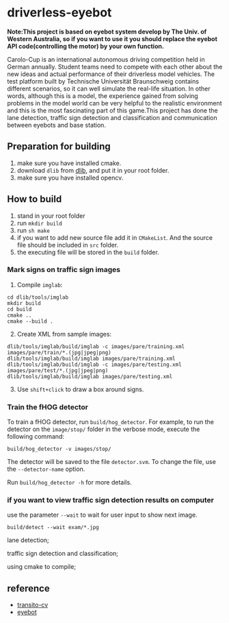 # driverless-eyebot
**Note:This project is based on eyebot system develop by The Univ. of Western Australia, so if you want to use it you should replace the eyebot API code(controlling the motor) by your own function.**

Carolo-Cup is an international autonomous driving competition held in German annually. Student teams need to compete with each other about the new ideas and actual performance of their driverless model vehicles. The test platform built by Technische Universität Braunschweig contains different scenarios, so it can well simulate the real-life situation. In other words, although this is a model, the experience gained from solving problems in the model world can be very helpful to the realistic environment and this is the most fascinating part of this game.This project has done the lane detection, traffic sign detection and classification and communication between eyebots and base station.

## Preparation for building
1. make sure you have installed cmake.
2. download `dlib` from [dlib](https://github.com/davisking/dlib/tree/7ef7ba84b32651ae920f32935baf1a15fb65e204), and put it in your root folder.
3. make sure you have installed opencv.


## How to build
1. stand in your root folder
2. run `mkdir build`
3. run `sh make`
4. if you want to add new source file add it in `CMakeList`. And the source file should be included in `src` folder.
5. the executing file will be stored in the `build` folder. 

### Mark signs on traffic sign images
1. Compile `imglab`:

```
cd dlib/tools/imglab
mkdir build
cd build
cmake ..
cmake --build .
```

2. Create XML from sample images:

```
dlib/tools/imglab/build/imglab -c images/pare/training.xml images/pare/train/*.(jpg|jpeg|png)
dlib/tools/imglab/build/imglab images/pare/training.xml
dlib/tools/imglab/build/imglab -c images/pare/testing.xml images/pare/test/*.(jpg|jpeg|png)
dlib/tools/imglab/build/imglab images/pare/testing.xml
```

3. Use `shift+click` to draw a box around signs.

### Train the fHOG detector

To train a fHOG detector, run `build/hog_detector`. For example, to run the detector on the `image/stop/` folder in the verbose mode,  execute the following command: 

```
build/hog_detector -v images/stop/
```

The detector will be saved to the file `detector.svm`. To change the file, use the `--detector-name` option.

Run `build/hog_detector -h` for more details.

### if you want to view traffic sign detection results on computer

use the parameter `--wait` to wait for user input to show next image.

```
build/detect --wait exam/*.jpg
```

lane detection;

traffic sign detection and classification;

using cmake to compile;

## reference
- [transito-cv](https://github.com/fabioperez/transito-cv.git)  
- [eyebot](http://robotics.ee.uwa.edu.au/eyebot/)
